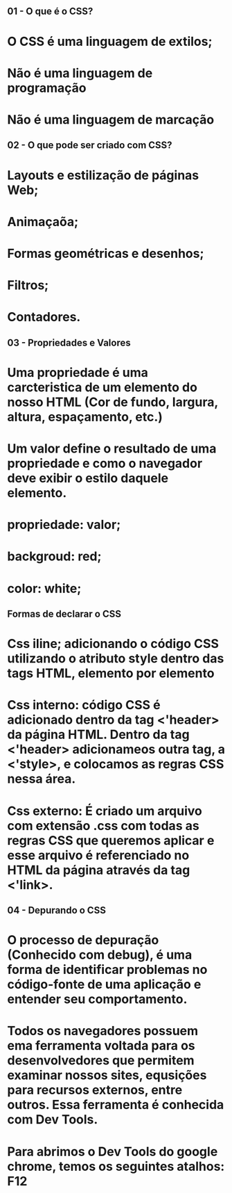 ## 01 - O que é o CSS?

# O CSS é uma linguagem de extilos;

# Não é uma linguagem de programação

# Não é uma linguagem de marcação

## 02 - O que pode ser criado com CSS?

# Layouts e estilização de páginas Web;

# Animaçaõa;

# Formas geométricas e desenhos;

# Filtros;

# Contadores.

## 03 - Propriedades e Valores

# Uma propriedade é uma carcteristica de um elemento do nosso HTML (Cor de fundo, largura, altura, espaçamento, etc.)

# Um valor define o resultado de uma propriedade e como o navegador deve exibir o estilo daquele elemento.

# propriedade: valor;

# backgroud: red;

# color: white;

## Formas de declarar o CSS

# Css iline; adicionando o código CSS utilizando o atributo style dentro das tags HTML, elemento por elemento

# Css interno: código CSS é adicionado dentro da tag <'header> da página HTML. Dentro da tag <'header> adicionameos outra tag, a <'style>, e colocamos as regras CSS nessa área.

# Css externo: É criado um arquivo com extensão .css com todas as regras CSS que queremos aplicar e esse arquivo é referenciado no HTML da página através da tag <'link>.

## 04 - Depurando o CSS

# O processo de depuração (Conhecido com debug), é uma forma de identificar problemas no código-fonte de uma aplicação e entender seu comportamento.

# Todos os navegadores possuem ema ferramenta voltada para os desenvolvedores que permitem examinar nossos sites, equsições para recursos externos, entre outros. Essa ferramenta é conhecida com Dev Tools.

# Para abrimos o Dev Tools do google chrome, temos os seguintes atalhos: F12
